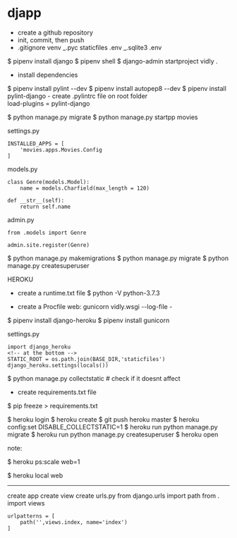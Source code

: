 # djapp

- create a github repository
- init, commit, then push
- .gitignore
  venv
  _.pyc
  staticfiles
  .env
  _.sqlite3
  .env

\$ pipenv install django
\$ pipenv shell
\$ django-admin startproject vidly .

- install dependencies

\$ pipenv install pylint --dev
\$ pipenv install autopep8 --dev
\$ pipenv install pylint-django -
create .pylintrc file on root folder  
 load-plugins = pylint-django

$ python manage.py migrate
$ python manage.py startpp movies

settings.py

    INSTALLED_APPS = [
        'movies.apps.Movies.Config
    ]

models.py

    class Genre(models.Model):
        name = models.Charfield(max_length = 120)

    def __str__(self):
        return self.name

admin.py

    from .models import Genre

    admin.site.register(Genre)

\$ python manage.py makemigrations
\$ python manage.py migrate
\$ python manage.py createsuperuser

HEROKU

- create a runtime.txt file
  \$ python -V
  python-3.7.3

- create a Procfile
  web: gunicorn vidly.wsgi --log-file -

$ pipenv install django-heroku
$ pipenv install gunicorn

settings.py

    import django_heroku
    <!-- at the bottom -->
    STATIC_ROOT = os.path.join(BASE_DIR,'staticfiles')
    django_heroku.settings(locals())

\$ python manage.py collectstatic # check if it doesnt affect

- create requirements.txt file

\$ pip freeze > requirements.txt

$ heroku login
$ heroku create
$ git push heroku master
$ heroku config:set DISABLE_COLLECTSTATIC=1
$ heroku run python manage.py migrate
$ heroku run python manage.py createsuperuser
\$ heroku open

note:

\$ heroku ps:scale web=1

\$ heroku local web

------------------------------------------------------------

create app
create view
create urls.py
    from django.urls import path
    from . import views

    urlpatterns = [
        path('',views.index, name='index')
    ]
